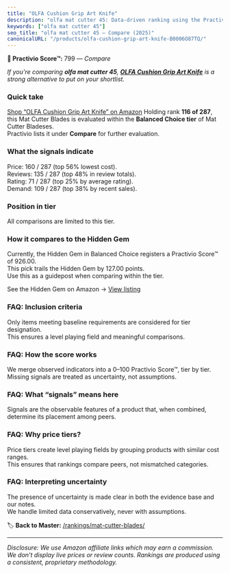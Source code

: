 ```yaml
---
title: "OLFA Cushion Grip Art Knife"
description: "olfa mat cutter 45: Data-driven ranking using the Practivio Score™. Positioned by quality, value, demand, findability, momentum."
keywords: ["olfa mat cutter 45"]
seo_title: "olfa mat cutter 45 — Compare (2025)"
canonicalURL: "/products/olfa-cushion-grip-art-knife-B0006O87TQ/"
---
```


**🛒 Practivio Score™:** 799 — _Compare_


*If you're comparing **olfa mat cutter 45**, **[OLFA Cushion Grip Art Knife](https://www.amazon.com/dp/B0006O87TQ?tag=practivio-20)** is a strong alternative to put on your shortlist.*
### Quick take
[Shop “OLFA Cushion Grip Art Knife” on Amazon](https://www.amazon.com/dp/B0006O87TQ?tag=practivio-20)
Holding rank **116 of 287**, this Mat Cutter Blades is evaluated within the **Balanced Choice tier** of Mat Cutter Bladeses.  
Practivio lists it under **Compare** for further evaluation.

### What the signals indicate
Price: 160 / 287 (top 56% lowest cost).  
Reviews: 135 / 287 (top 48% in review totals).  
Rating: 71 / 287 (top 25% by average rating).  
Demand: 109 / 287 (top 38% by recent sales).

### Position in tier
All comparisons are limited to this tier.

### How it compares to the Hidden Gem
Currently, the Hidden Gem in Balanced Choice registers a Practivio Score™ of 926.00.  
This pick trails the Hidden Gem by 127.00 points.  
Use this as a guidepost when comparing within the tier.  

See the Hidden Gem on Amazon → [View listing](https://www.amazon.com/dp/B00HV4VV92?tag=practivio-20)

### FAQ: Inclusion criteria
Only items meeting baseline requirements are considered for tier designation.  
This ensures a level playing field and meaningful comparisons.

### FAQ: How the score works
We merge observed indicators into a 0–100 Practivio Score™, tier by tier.  
Missing signals are treated as uncertainty, not assumptions.

### FAQ: What “signals” means here
Signals are the observable features of a product that, when combined, determine its placement among peers.

### FAQ: Why price tiers?
Price tiers create level playing fields by grouping products with similar cost ranges.  
This ensures that rankings compare peers, not mismatched categories.

### FAQ: Interpreting uncertainty
The presence of uncertainty is made clear in both the evidence base and our notes.  
We handle limited data conservatively, never with assumptions.

<!-- Missing template for Compare/CompareWithinPriceClass -->


🏷️ **Back to Master:** [/rankings/mat-cutter-blades/](/rankings/mat-cutter-blades/)

---
_Disclosure: We use Amazon affiliate links which may earn a commission. We don’t display live prices or review counts. Rankings are produced using a consistent, proprietary methodology._
